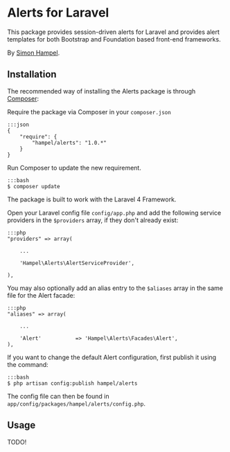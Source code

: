 Alerts for Laravel
==================

This package provides session-driven alerts for Laravel and provides alert templates for both Bootstrap and Foundation based front-end frameworks.

By [Simon Hampel](http://hampelgroup.com/).

Installation
------------

The recommended way of installing the Alerts package is through [Composer](http://getcomposer.org):

Require the package via Composer in your `composer.json`

	:::json
    {
        "require": {
            "hampel/alerts": "1.0.*"
        }
    }

Run Composer to update the new requirement.

	:::bash
    $ composer update

The package is built to work with the Laravel 4 Framework.

Open your Laravel config file `config/app.php` and add the following service providers in the `$providers` array, if they don't already exist:

	:::php
    "providers" => array(

        ...

		'Hampel\Alerts\AlertServiceProvider',

    ),

You may also optionally add an alias entry to the `$aliases` array in the same file for the Alert facade:

	:::php
	"aliases" => array(

		...

		'Alert'			  => 'Hampel\Alerts\Facades\Alert',
	),

If you want to change the default Alert configuration, first publish it using the command:

	:::bash
	$ php artisan config:publish hampel/alerts

The config file can then be found in `app/config/packages/hampel/alerts/config.php`.

Usage
-----

TODO!

